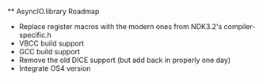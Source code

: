 ** AsyncIO.library Roadmap

- Replace register macros with the modern ones from NDK3.2's compiler-specific.h
- VBCC build support
- GCC build support
- Remove the old DICE support (but add back in properly one day)
- Integrate OS4 version
